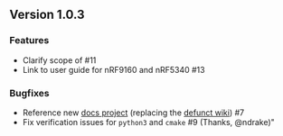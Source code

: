 ## Version 1.0.3
### Features
- Clarify scope of #11
- Link to user guide for nRF9160 and nRF5340 #13
### Bugfixes
- Reference new [docs project](https://nordicsemiconductor.github.io/pc-nrfconnect-docs/) (replacing the [defunct wiki](https://github.com/NordicSemiconductor/pc-nrfconnect-core/wiki)) #7
- Fix verification issues for `python3` and `cmake` #9 (Thanks, @ndrake)"

